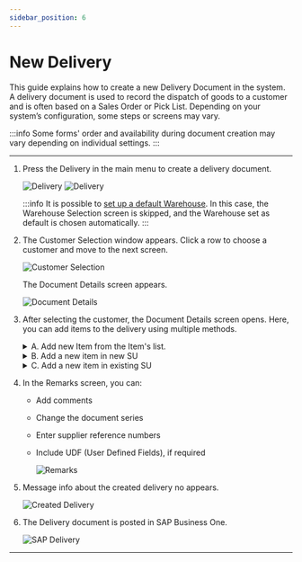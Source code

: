 ```yaml
---
sidebar_position: 6
---
```


# New Delivery

This guide explains how to create a new Delivery Document in the system. A delivery document is used to record the dispatch of goods to a customer and is often based on a Sales Order or Pick List. Depending on your system’s configuration, some steps or screens may vary.

:::info
Some forms' order and availability during document creation may vary depending on individual settings.
:::

---

1. Press the Delivery in the main menu to create a delivery document.

    ![Delivery](./media/1-delivery.jpg) ![Delivery](./media/2-delivery-operations.jpg)

    :::info
        It is possible to [set up a default Warehouse](../../starting.md#documents-tab). In this case, the Warehouse Selection screen is skipped, and the Warehouse set as default is chosen automatically.
    :::

2. The Customer Selection window appears. Click a row to choose a customer and move to the next screen.

    ![Customer Selection](./media/3-cust-selection.jpg)

    The Document Details screen appears.

    ![Document Details](./media/4-doc-details.jpg)

3. After selecting the customer, the Document Details screen opens. Here, you can add items to the delivery using multiple methods.

    <details>
    <summary>A. Add new Item from the Item's list.</summary>
    <div>
    Select an item from the list and input its quantity.

    ![New Item List](./media/5-new-item.jpg) ![Doc Details](./media/6-doc-det.jpg) ![Line Details](./media/7-line-detail.jpg) ![Quantity](./media/8-quantity.jpg)

    Scan the item’s barcode to be taken directly to the quantity screen. Example shown for non-managed item A00001.

    ![Barcode](./media/barcode.png)

    Scanning the barcode leads directly to the quantity screen.

    ![Quantity Screen](./media/9-quantity.jpg)
    </div>
    </details>

    <details>
    <summary>B. Add a new item in new SU</summary>
    <div>
    Use this option to create a new SU and add an item into it.

    ![Add SU](./media/10-su-options.jpg) ![New SU](./media/10a-new-su.jpg) ![Doc Details](./media/10b-doc-det.jpg)
    </div>
    </details>

    <details>
    <summary>C. Add a new item in existing SU</summary>
    <div>
    Use this option to place an item into an already existing SU.

    ![List of SU](./media/11-list-of-su.jpg) ![Doc Det](./media/12-doc-det.jpg) ![SU Details](./media/12a-su-det.jpg) ![SU Details](./media/12b-su-det.jpg) ![Batches](./media/12c-batches.jpg) ![Quantity](./media/12d-quantity.jpg) ![SU Details](./media/12e-su-det.jpg)
    </div>
    </details>

4. In the Remarks screen, you can:

    - Add comments
    - Change the document series
    - Enter supplier reference numbers
    - Include UDF (User Defined Fields), if required

        ![Remarks](./media/13-remarks-screen.jpg)

5. Message info about the created delivery no appears.

    ![Created Delivery](./media/14-delivery-created.jpg)

6. The Delivery document is posted in SAP Business One.

    ![SAP Delivery](./media/15-sap-delivery.jpg)

---
